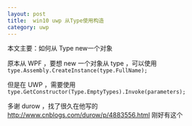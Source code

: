 ```yaml
---
layout: post
title:  win10 uwp 从Type使用构造 
category: uwp 
---
```


本文主要：如何从 Type new一个对象

<!--more-->
<!-- csdn -->

原本从 WPF ，要想 new 一个对象从 type ，可以使用`type.Assembly.CreateInstance(type.FullName);`

但是在 UWP ，需要使用`type.GetConstructor(Type.EmptyTypes).Invoke(parameters);`

多谢 durow ，找了很久在他写的 http://www.cnblogs.com/durow/p/4883556.html 刚好有这个

 
